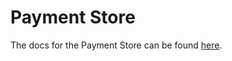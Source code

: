 # Payment Store

The docs for the Payment Store can be found [here](../../../../docs/third-party-developers/extensibility/data-store/payment.md).
